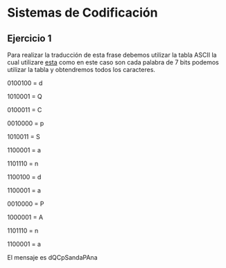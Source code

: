 # Sistemas de Codificación
## Ejercicio 1

Para realizar la traducción de esta frase debemos utilizar la tabla ASCII la cual utilizare [esta](https://github.com/jonaygarciav/apuntes_de_lnd/blob/main/apuntes/ut01/sistemas-de-codificacion.md) como en este caso son cada palabra de 7 bits podemos utilizar la tabla y obtendremos todos los caracteres.

0100100 = d

1010001 = Q

0100011 = C

0010000 = p

1010011 = S

1100001 = a

1101110 = n

1100100 = d

1100001 = a

0010000 = P

1000001 = A

1101110 = n

1100001 = a

El mensaje es dQCpSandaPAna